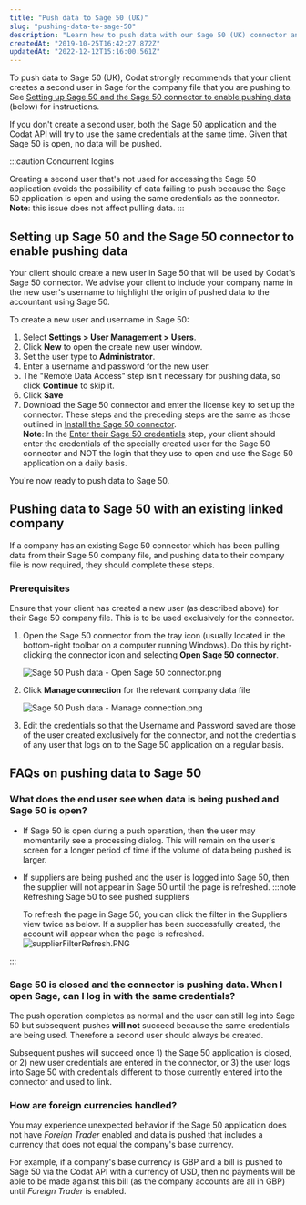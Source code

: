 ```yaml
---
title: "Push data to Sage 50 (UK)"
slug: "pushing-data-to-sage-50"
description: "Learn how to push data with our Sage 50 (UK) connector and view FAQs."
createdAt: "2019-10-25T16:42:27.872Z"
updatedAt: "2022-12-12T15:16:00.561Z"
---
```


To push data to Sage 50 (UK), Codat strongly recommends that your client creates a second user in Sage for the company file that you are pushing to. See [Setting up Sage 50 and the Sage 50 connector to enable pushing data](/pushing-data-to-sage-50#section-setting-up-sage-50-and-the-sage-50-connector-to-enable-pushing-data) (below) for instructions.

If you don't create a second user, both the Sage 50 application and the Codat API will try to use the same credentials at the same time. Given that Sage 50 is open, no data will be pushed.

:::caution Concurrent logins

Creating a second user that's not used for accessing the Sage 50 application avoids the possibility of data failing to push because the Sage 50 application is open and using the same credentials as the connector.
**Note**: this issue does not affect pulling data.
:::

## Setting up Sage 50 and the Sage 50 connector to enable pushing data

Your client should create a new user in Sage 50 that will be used by Codat's Sage 50 connector. We advise your client to include your company name in the new user's username to highlight the origin of pushed data to the accountant using Sage 50.

To create a new user and username in Sage 50:

1. Select **Settings > User Management > Users**.
2. Click **New** to open the create new user window.
3. Set the user type to **Administrator**.
4. Enter a username and password for the new user.
5. The "Remote Data Access" step isn't necessary for pushing data, so click **Continue** to skip it.
6. Click **Save**
7. Download the Sage 50 connector and enter the license key to set up the connector. These steps and the preceding steps are the same as those outlined in [Install the Sage 50 connector](/installing-the-sage-50-connector).  
   **Note**: In the [Enter their Sage 50 credentials](/installing-the-sage-50-connector#5-enter-their-sage-50-credentials) step, your client should enter the credentials of the specially created user for the Sage 50 connector and NOT the login that they use to open and use the Sage 50 application on a daily basis.

You're now ready to push data to Sage 50.

## Pushing data to Sage 50 with an existing linked company

If a company has an existing Sage 50 connector which has been pulling data from their Sage 50 company file, and pushing data to their company file is now required, they should complete these steps.

### Prerequisites

Ensure that your client has created a new user (as described above) for their Sage 50 company file. This is to be used exclusively for the connector.

1. Open the Sage 50 connector from the tray icon (usually located in the bottom-right toolbar on a computer running Windows). Do this by right-clicking the connector icon and selecting **Open Sage 50 connector**.

   ![](/img/old/ce398a2-Sage_50_Push_data_-_Open_Sage_50_connector.png "Sage 50 Push data - Open Sage 50 connector.png")

2. Click **Manage connection** for the relevant company data file

   ![](/img/old/d84aee4-Sage_50_Push_data_-_Manage_connection.png "Sage 50 Push data - Manage connection.png")

3. Edit the credentials so that the Username and Password saved are those of the user created exclusively for the connector, and not the credentials of any user that logs on to the Sage 50 application on a regular basis.

## FAQs on pushing data to Sage 50

### What does the end user see when data is being pushed and Sage 50 is open?

- If Sage 50 is open during a push operation, then the user may momentarily see a processing dialog. This will remain on the user's screen for a longer period of time if the volume of data being pushed is larger.
- If suppliers are being pushed and the user is logged into Sage 50, then the supplier will not appear in Sage 50 until the page is refreshed.
  :::note Refreshing Sage 50 to see pushed suppliers

  To refresh the page in Sage 50, you can click the filter in the Suppliers view twice as below. If a supplier has been successfully created, the account will appear when the page is refreshed.  
  ![](/img/old/719da3c-supplierFilterRefresh.PNG "supplierFilterRefresh.PNG")

:::

### Sage 50 is closed and the connector is pushing data. When I open Sage, can I log in with the same credentials?

The push operation completes as normal and the user can still log into Sage 50 but subsequent pushes **will not** succeed because the same credentials are being used. Therefore a second user should always be created.

Subsequent pushes will succeed once 1) the Sage 50 application is closed, or 2) new user credentials are entered in the connector, or 3) the user logs into Sage 50 with credentials different to those currently entered into the connector and used to link.

### How are foreign currencies handled?

You may experience unexpected behavior if the Sage 50 application does not have _Foreign Trader_ enabled and data is pushed that includes a currency that does not equal the company's base currency.

For example, if a company's base currency is GBP and a bill is pushed to Sage 50 via the Codat API with a currency of USD, then no payments will be able to be made against this bill (as the company accounts are all in GBP) until _Foreign Trader_ is enabled.
